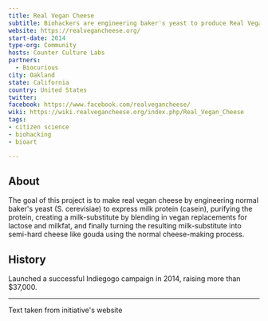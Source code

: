 ```yaml
---
title: Real Vegan Cheese
subtitle: Biohackers are engineering baker's yeast to produce Real Vegan Cheese. No cows needed!
website: https://realvegancheese.org/
start-date: 2014
type-org: Community
hosts: Counter Culture Labs
partners:
  - Biocurious
city: Oakland
state: California
country: United States
twitter:
facebook: https://www.facebook.com/realvegancheese/
wiki: https://wiki.realvegancheese.org/index.php/Real_Vegan_Cheese
tags:
- citizen science
- biohacking
- bioart

---
```




## About
The goal of this project is to make real vegan cheese by engineering normal baker's yeast (S. cerevisiae) to express milk protein (casein), purifying the protein, creating a milk-substitute by blending in vegan replacements for lactose and milkfat, and finally turning the resulting milk-substitute into semi-hard cheese like gouda using the normal cheese-making process.

## History
Launched a successful Indiegogo campaign in 2014, raising more than $37,000.

---

Text taken from initiative's website
